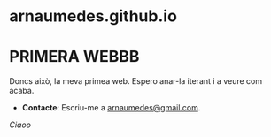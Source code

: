# arnaumedes.github.io

# PRIMERA WEBBB

Doncs això, la meva primea web. Espero anar-la iterant i a veure com acaba.

- **Contacte**: Escriu-me a [arnaumedes@gmail.com](mailto:arnaumedes@gmail.com).

*Ciaoo*
